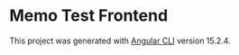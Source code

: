 # Memo Test Frontend

This project was generated with [Angular CLI](https://github.com/angular/angular-cli) version 15.2.4.
